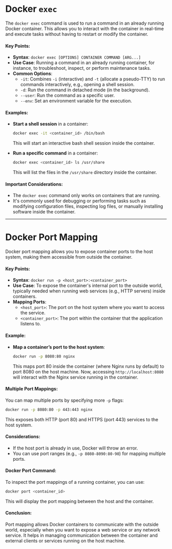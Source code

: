 # Docker `exec`

The `docker exec` command is used to run a command in an already running Docker container. This allows you to interact with the container in real-time and execute tasks without having to restart or modify the container.

#### Key Points:
- **Syntax**: `docker exec [OPTIONS] CONTAINER COMMAND [ARG...]`
- **Use Case**: Running a command in an already running container, for instance, to troubleshoot, inspect, or perform maintenance tasks.
- **Common Options**:
  - `-it`: Combines `-i` (interactive) and `-t` (allocate a pseudo-TTY) to run commands interactively, e.g., opening a shell session.
  - `-d`: Run the command in detached mode (in the background).
  - `--user`: Run the command as a specific user.
  - `--env`: Set an environment variable for the execution.

#### Examples:
- **Start a shell session** in a container:  
  ```bash
  docker exec -it <container_id> /bin/bash
  ```
  This will start an interactive bash shell session inside the container.
  
- **Run a specific command** in a container:  
  ```bash
  docker exec <container_id> ls /usr/share
  ```
  This will list the files in the `/usr/share` directory inside the container.

#### Important Considerations:
- The `docker exec` command only works on containers that are running.
- It's commonly used for debugging or performing tasks such as modifying configuration files, inspecting log files, or manually installing software inside the container.

---

# Docker Port Mapping

Docker port mapping allows you to expose container ports to the host system, making them accessible from outside the container.

#### Key Points:
- **Syntax**: `docker run -p <host_port>:<container_port>`
- **Use Case**: To expose the container's internal port to the outside world, typically needed when running web services (e.g., HTTP servers) inside containers.
- **Mapping Ports**: 
  - `<host_port>`: The port on the host system where you want to access the service.
  - `<container_port>`: The port within the container that the application listens to.

#### Example:
- **Map a container’s port to the host system**:  
  ```bash
  docker run -p 8080:80 nginx
  ```
  This maps port 80 inside the container (where Nginx runs by default) to port 8080 on the host machine. Now, accessing `http://localhost:8080` will interact with the Nginx service running in the container.

#### Multiple Port Mappings:
You can map multiple ports by specifying more `-p` flags:
```bash
docker run -p 8080:80 -p 443:443 nginx
```
This exposes both HTTP (port 80) and HTTPS (port 443) services to the host system.

#### Considerations:
- If the host port is already in use, Docker will throw an error.
- You can use port ranges (e.g., `-p 8080-8090:80-90`) for mapping multiple ports.

#### Docker Port Command:
To inspect the port mappings of a running container, you can use:
```bash
docker port <container_id>
```
This will display the port mapping between the host and the container.

#### Conclusion:
Port mapping allows Docker containers to communicate with the outside world, especially when you want to expose a web service or any network service. It helps in managing communication between the container and external clients or services running on the host machine.